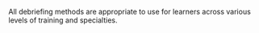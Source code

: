 All debriefing methods are appropriate to use for learners across various levels of training and specialties.